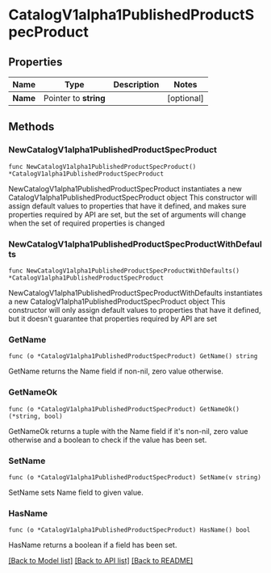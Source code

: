 # CatalogV1alpha1PublishedProductSpecProduct

## Properties

Name | Type | Description | Notes
------------ | ------------- | ------------- | -------------
**Name** | Pointer to **string** |  | [optional] 

## Methods

### NewCatalogV1alpha1PublishedProductSpecProduct

`func NewCatalogV1alpha1PublishedProductSpecProduct() *CatalogV1alpha1PublishedProductSpecProduct`

NewCatalogV1alpha1PublishedProductSpecProduct instantiates a new CatalogV1alpha1PublishedProductSpecProduct object
This constructor will assign default values to properties that have it defined,
and makes sure properties required by API are set, but the set of arguments
will change when the set of required properties is changed

### NewCatalogV1alpha1PublishedProductSpecProductWithDefaults

`func NewCatalogV1alpha1PublishedProductSpecProductWithDefaults() *CatalogV1alpha1PublishedProductSpecProduct`

NewCatalogV1alpha1PublishedProductSpecProductWithDefaults instantiates a new CatalogV1alpha1PublishedProductSpecProduct object
This constructor will only assign default values to properties that have it defined,
but it doesn't guarantee that properties required by API are set

### GetName

`func (o *CatalogV1alpha1PublishedProductSpecProduct) GetName() string`

GetName returns the Name field if non-nil, zero value otherwise.

### GetNameOk

`func (o *CatalogV1alpha1PublishedProductSpecProduct) GetNameOk() (*string, bool)`

GetNameOk returns a tuple with the Name field if it's non-nil, zero value otherwise
and a boolean to check if the value has been set.

### SetName

`func (o *CatalogV1alpha1PublishedProductSpecProduct) SetName(v string)`

SetName sets Name field to given value.

### HasName

`func (o *CatalogV1alpha1PublishedProductSpecProduct) HasName() bool`

HasName returns a boolean if a field has been set.


[[Back to Model list]](../README.md#documentation-for-models) [[Back to API list]](../README.md#documentation-for-api-endpoints) [[Back to README]](../README.md)


